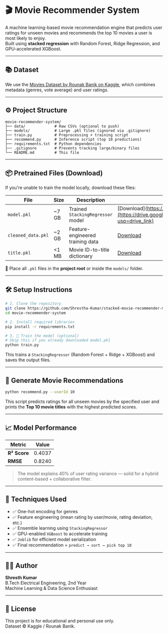 # 🎬 Movie Recommender System

A machine learning-based movie recommendation engine that predicts user ratings for unseen movies and recommends the top 10 movies a user is most likely to enjoy.  
Built using **stacked regression** with Random Forest, Ridge Regression, and GPU-accelerated XGBoost.

---

## 📚 Dataset

We use the [Movies Dataset by Rounak Banik on Kaggle](https://www.kaggle.com/datasets/rounakbanik/the-movies-dataset), which combines metadata (genres, vote average) and user ratings.

---

## ⚙️ Project Structure

```
movie-recommender-system/
├── data/             # Raw CSVs (optional to push)
├── models/           # Large .pkl files (ignored via .gitignore)
├── train.py          # Preprocessing + training script
├── recommend.py      # Inference script (top 10 predictions)
├── requirements.txt  # Python dependencies
├── .gitignore        # Prevents tracking large/binary files
└── README.md         # This file
```

---

## 📦 Pretrained Files (Download)

If you're unable to train the model locally, download these files:

| File                | Size   | Description                            | Download Link |
|---------------------|--------|----------------------------------------|---------------|
| `model.pkl`         | ~7 GB  | Trained `StackingRegressor` model      | [Download](https://drive.google.com/your-model-link](https://drive.google.com/file/d/1JLYyGsvksbKjahAFAh_U5qPYGMNd_g66/view?usp=drive_link) |
| `cleaned_data.pkl`  | ~2 GB  | Feature-engineered training data       | [Download](https://drive.google.com/file/d/1L3J_d-7xpmmBdotXRVJlGUkBA3_MYQVN/view?usp=drive_link) |
| `title.pkl`         | <1 MB  | Movie ID-to-title dictionary           | [Download](https://drive.google.com/file/d/1IxBlH3cXTnJ7-bNt1YyJXF74aQQImIbj/view?usp=drive_link) |

📁 Place all `.pkl` files in the **project root** or inside the `models/` folder.

---

## 🛠️ Setup Instructions

```bash
# 1. Clone the repository
git clone https://github.com/Shrestha-Kumar/stacked-movie-recommender-ml.git
cd movie-recommender-system

# 2. Install required libraries
pip install -r requirements.txt

# 3. 🚀 Train the model (optional)
# Skip this if you already downloaded model.pkl
python train.py
```

This trains a `StackingRegressor` (Random Forest + Ridge + XGBoost) and saves the output files.

---

## 🎯 Generate Movie Recommendations

```bash
python recommend.py --userId 10
```

This script predicts ratings for all unseen movies by the specified user and prints the **Top 10 movie titles** with the highest predicted scores.

---

## 📈 Model Performance

| Metric       | Value  |
|--------------|--------|
| **R² Score** | 0.4037 |
| **RMSE**     | 0.8240 |

> The model explains 40% of user rating variance — solid for a hybrid content-based + collaborative filter.

---

## 🧠 Techniques Used

- ✅ One-hot encoding for genres
- ✅ Feature engineering (mean rating by user/movie, rating deviation, etc.)
- ✅ Ensemble learning using `StackingRegressor`
- ✅ GPU-enabled `XGBoost` to accelerate training
- ✅ `Joblib` for efficient model serialization
- ✅ Final recommendation = `predict → sort → pick top 10`

---

## 🙋‍♂️ Author

**Shresth Kumar**  
B.Tech Electrical Engineering, 2nd Year  
Machine Learning & Data Science Enthusiast

---

## 📜 License

This project is for educational and personal use only.  
Dataset © Kaggle / Rounak Banik.
